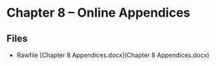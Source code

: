 # Chapter 8 – Online Appendices

## Files

* Rawfile  [Chapter 8 Appendices.docx](Chapter 8 Appendices.docx)